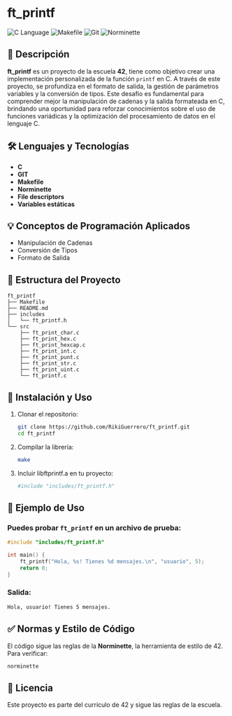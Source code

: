 # ft_printf

![C Language](https://img.shields.io/badge/C-Programming-blue.svg) ![Makefile](https://img.shields.io/badge/Makefile-Build-orange.svg) ![Git](https://img.shields.io/badge/Git-Version%20Control-red.svg) ![Norminette](https://img.shields.io/badge/Norminette-Code%20Style-brightgreen.svg)

## 📌 Descripción

**ft_printf** es un proyecto de la escuela **42**, tiene como objetivo crear una implementación personalizada de la función `printf` en C. A través de este proyecto, se profundiza en el formato de salida, la gestión de parámetros variables y la conversión de tipos. Este desafío es fundamental para comprender mejor la manipulación de cadenas y la salida formateada en C, brindando una oportunidad para reforzar conocimientos sobre el uso de funciones variádicas y la optimización del procesamiento de datos en el lenguaje C.

## 🛠 Lenguajes y Tecnologías

- **C**
- **GIT**
- **Makefile**
- **Norminette**
- **File descriptors**
- **Variables estáticas**

## 💡 Conceptos de Programación Aplicados

- Manipulación de Cadenas
- Conversión de Tipos
- Formato de Salida

## 📂 Estructura del Proyecto

```
ft_printf
├── Makefile
├── README.md
├── includes
│   └── ft_printf.h
└── src
    ├── ft_print_char.c
    ├── ft_print_hex.c
    ├── ft_print_hexcap.c
    ├── ft_print_int.c
    ├── ft_print_punt.c
    ├── ft_print_str.c
    ├── ft_print_uint.c
    └── ft_printf.c
```

## 🚀 Instalación y Uso

1. Clonar el repositorio:
   ```bash
   git clone https://github.com/RikiGuerrero/ft_printf.git
   cd ft_printf
2. Compilar la librería:
   ```bash
   make
3. Incluir libftprintf.a en tu proyecto:
   ```bash
   #include "includes/ft_printf.h"

## 🎯 Ejemplo de Uso

### Puedes probar `ft_printf` en un archivo de prueba:
```c
#include "includes/ft_printf.h"

int main() {
    ft_printf("Hola, %s! Tienes %d mensajes.\n", "usuario", 5);
    return 0;
}
```
### Salida:
```bash
Hola, usuario! Tienes 5 mensajes.
```

## ✅ Normas y Estilo de Código

El código sigue las reglas de la **Norminette**, la herramienta de estilo de 42. Para verificar:
```bash
norminette
```

## 📜 Licencia

Este proyecto es parte del currículo de 42 y sigue las reglas de la escuela.
